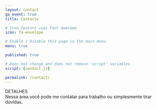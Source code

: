 ```yaml
---
layout: contact
ga_event: true
title: Contacto

# Icon feature uses Font Awesome
icon: fa-envelope

# Enable / Disable this page in the main menu.
menu: true

published: true

# Does not change and does not remove 'script' variables
script: [contact.js]

permalink: /contact/
---
```


DETALHES   
Nessa área você pode me contatar para trabalho ou simplesmente tirar dúvidas.
